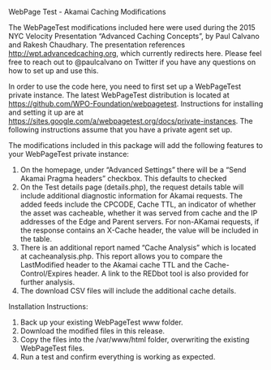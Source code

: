 WebPage Test  - Akamai Caching Modifications

The WebPageTest modifications included here were used during the 2015 NYC Velocity Presentation  “Advanced Caching Concepts”, by Paul Calvano and Rakesh Chaudhary.   The presentation references http://wpt.advancedcaching.org, which currently redirects here.  Please feel free to reach out to @paulcalvano on Twitter if you have any questions on how to set up and use this. 

In order to use the code here, you need to first set up a WebPageTest private instance.   The latest WebPageTest distribution is located at https://github.com/WPO-Foundation/webpagetest.  Instructions for installing and setting it up are at https://sites.google.com/a/webpagetest.org/docs/private-instances.    The following instructions assume that you have a private agent set up.

The modifications included in this package will add the following features to your WebPageTest private instance:

1. On the homepage, under “Advanced Settings” there will be a “Send Akamai Pragma headers” checkbox.   This defaults to checked
2. On the Test details page (details.php), the request details table will include additional diagnostic information for Akamai requests.   The added feeds include the CPCODE, Cache TTL, an indicator of whether the asset was cacheable, whether it was served from cache and the IP addresses of the Edge and Parent servers.   For non-AKamai requests, if the response contains an X-Cache header, the value will be included in the table.
3. There is an additional report named “Cache Analysis” which is located at cacheanalysis.php.   This report allows you to compare the LastModified header to the Akamai cache TTL and the Cache-Control/Expires header.   A link to the REDbot tool is also provided for further analysis.
4. The download CSV files will include the additional cache details.


Installation Instructions:

1. Back up your existing WebPageTest www folder.
2. Download the modified files in this release.
3. Copy the files into the /var/www/html folder, overwriting the existing WebPageTest files.
4. Run a test and confirm everything is working as expected.




